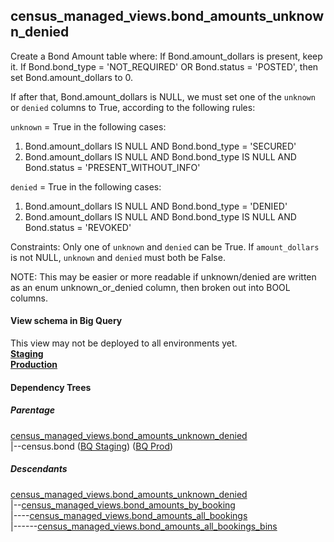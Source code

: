 ## census_managed_views.bond_amounts_unknown_denied

Create a Bond Amount table where:
If Bond.amount_dollars is present, keep it.
If Bond.bond_type = 'NOT_REQUIRED' OR Bond.status = 'POSTED',
then set Bond.amount_dollars to 0.

If after that, Bond.amount_dollars is NULL, we must set one of
the `unknown` or `denied` columns to True,
according to the following rules:

`unknown` = True in the following cases:
1) Bond.amount_dollars IS NULL AND Bond.bond_type = 'SECURED'
2) Bond.amount_dollars IS NULL
     AND Bond.bond_type IS NULL
       AND Bond.status = 'PRESENT_WITHOUT_INFO'

`denied` = True in the following cases:
1) Bond.amount_dollars IS NULL AND Bond.bond_type = 'DENIED'
2) Bond.amount_dollars IS NULL
     AND Bond.bond_type IS NULL
       AND Bond.status = 'REVOKED'

Constraints:
Only one of `unknown` and `denied` can be True.
If `amount_dollars` is not NULL,  `unknown` and `denied` must both be False.

NOTE: This may be easier or more readable if unknown/denied are written
as an enum unknown_or_denied column, then broken out into BOOL columns.


#### View schema in Big Query
This view may not be deployed to all environments yet.<br/>
[**Staging**](https://console.cloud.google.com/bigquery?pli=1&p=recidiviz-staging&page=table&project=recidiviz-staging&d=census_managed_views&t=bond_amounts_unknown_denied)
<br/>
[**Production**](https://console.cloud.google.com/bigquery?pli=1&p=recidiviz-123&page=table&project=recidiviz-123&d=census_managed_views&t=bond_amounts_unknown_denied)
<br/>

#### Dependency Trees

##### Parentage
[census_managed_views.bond_amounts_unknown_denied](../census_managed_views/bond_amounts_unknown_denied.md) <br/>
|--census.bond ([BQ Staging](https://console.cloud.google.com/bigquery?pli=1&p=recidiviz-staging&page=table&project=recidiviz-staging&d=census&t=bond)) ([BQ Prod](https://console.cloud.google.com/bigquery?pli=1&p=recidiviz-123&page=table&project=recidiviz-123&d=census&t=bond)) <br/>


##### Descendants
[census_managed_views.bond_amounts_unknown_denied](../census_managed_views/bond_amounts_unknown_denied.md) <br/>
|--[census_managed_views.bond_amounts_by_booking](../census_managed_views/bond_amounts_by_booking.md) <br/>
|----[census_managed_views.bond_amounts_all_bookings](../census_managed_views/bond_amounts_all_bookings.md) <br/>
|------[census_managed_views.bond_amounts_all_bookings_bins](../census_managed_views/bond_amounts_all_bookings_bins.md) <br/>

